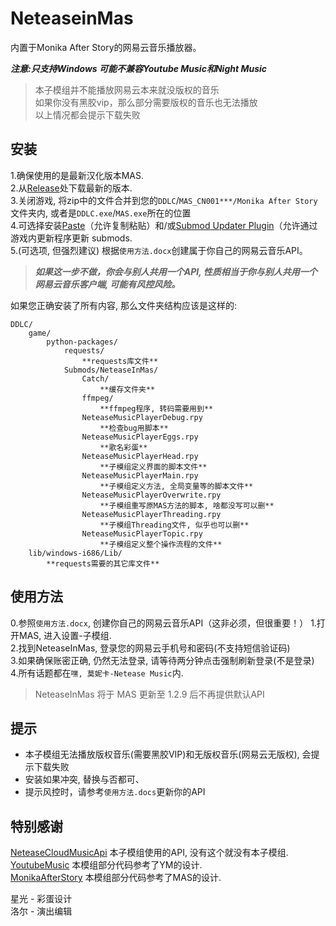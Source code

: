 # NeteaseinMas
内置于Monika After Story的网易云音乐播放器。

***注意:只支持Windows 可能不兼容Youtube Music和Night Music***      
> 本子模组并不能播放网易云本来就没版权的音乐     
> 如果你没有黑胶vip，那么部分需要版权的音乐也无法播放   
> 以上情况都会提示下载失败   

## 安装

1.确保使用的是最新汉化版本MAS.    
2.从[Release](https://github.com/PencilMario/NeteaseInMas/releases)处下载最新的版本.    
3.关闭游戏, 将zip中的文件合并到您的`DDLC`/`MAS_CN001***/Monika After Story`文件夹内, 或者是`DDLC.exe`/`MAS.exe`所在的位置    
4.可选择安装[Paste](https://github.com/Legendkiller21/MAS-Submods-Paste)（允许复制粘贴）和/或[Submod Updater Plugin](https://github.com/Booplicate/MAS-Submods-SubmodUpdaterPlugin)（允许通过游戏内更新程序更新 submods.     
5.(可选项, 但强烈建议) 根据`使用方法.docx`创建属于你自己的网易云音乐API。
> ***如果这一步不做，你会与别人共用一个API, 性质相当于你与别人共用一个网易云音乐客户端, 可能有风控风险。***

如果您正确安装了所有内容, 那么文件夹结构应该是这样的:
```
DDLC/
    game/
        python-packages/
            requests/
                **requests库文件**
            Submods/NeteaseInMas/
                Catch/
                    **缓存文件夹**
                ffmpeg/
                    **ffmpeg程序, 转码需要用到**
                NeteaseMusicPlayerDebug.rpy 
                    **检查bug用脚本**
                NeteaseMusicPlayerEggs.rpy
                    **歌名彩蛋**
                NeteaseMusicPlayerHead.rpy
                    **子模组定义界面的脚本文件**
                NeteaseMusicPlayerMain.rpy
                    **子模组定义方法, 全局变量等的脚本文件**
                NeteaseMusicPlayerOverwrite.rpy
                    **子模组重写原MAS方法的脚本, 啥都没写可以删**
                NeteaseMusicPlayerThreading.rpy
                    **子模组Threading文件, 似乎也可以删**
                NeteaseMusicPlayerTopic.rpy
                    **子模组定义整个操作流程的文件**
    lib/windows-i686/Lib/
        **requests需要的其它库文件**
```

## 使用方法  

0.参照`使用方法.docx`, 创建你自己的网易云音乐API（这非必须，但很重要！）
1.打开MAS, 进入设置-子模组.  
2.找到NeteaseInMas, 登录您的网易云手机号和密码(不支持短信验证码)  
3.如果确保账密正确, 仍然无法登录, 请等待两分钟点击强制刷新登录(不是登录)  
4.所有话题都在`嘿, 莫妮卡-Netease Music`内.  

> NeteaseInMas 将于 MAS 更新至 1.2.9 后不再提供默认API

## 提示

* 本子模组无法播放版权音乐(需要黑胶VIP)和无版权音乐(网易云无版权), 会提示下载失败
* 安装如果冲突, 替换与否都可、
* 提示风控时，请参考`使用方法.docs`更新你的API

## 特别感谢
[NeteaseCloudMusicApi](https://github.com/Binaryify/NeteaseCloudMusicApi) 本子模组使用的API, 没有这个就没有本子模组.  
[YoutubeMusic](https://github.com/Booplicate/MAS-Submods-YouTubeMusic) 本模组部分代码参考了YM的设计.  
[MonikaAfterStory](https://github.com/Monika-After-Story/MonikaModDev) 本模组部分代码参考了MAS的设计.  

星光 - 彩蛋设计  
洛尔 - 演出编辑  
